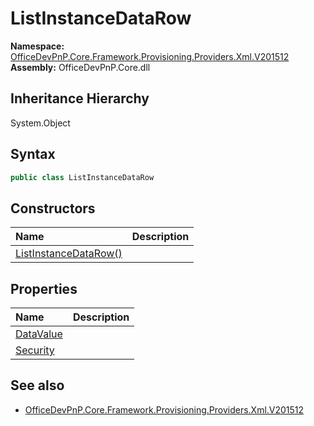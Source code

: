 # ListInstanceDataRow
  

**Namespace:** [OfficeDevPnP.Core.Framework.Provisioning.Providers.Xml.V201512](OfficeDevPnP.Core.Framework.Provisioning.Providers.Xml.V201512.md)  
**Assembly:** OfficeDevPnP.Core.dll  
## Inheritance Hierarchy
System.Object  
## Syntax
```C#
public class ListInstanceDataRow
```
## Constructors
|**Name**|**Description**|
|:-----|:-----|
| [ListInstanceDataRow()](OfficeDevPnP.Core.Framework.Provisioning.Providers.Xml.V201512.ListInstanceDataRow.Constructor1details.md) | 
## Properties
|**Name**|**Description**|
|:-----|:-----|
| [DataValue](OfficeDevPnP.Core.Framework.Provisioning.Providers.Xml.V201512.ListInstanceDataRow.DataValue.md) | 
| [Security](OfficeDevPnP.Core.Framework.Provisioning.Providers.Xml.V201512.ListInstanceDataRow.Security.md) | 
## See also
- [OfficeDevPnP.Core.Framework.Provisioning.Providers.Xml.V201512](OfficeDevPnP.Core.Framework.Provisioning.Providers.Xml.V201512.md)
